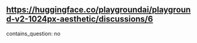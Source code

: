 ## https://huggingface.co/playgroundai/playground-v2-1024px-aesthetic/discussions/6

contains_question: no